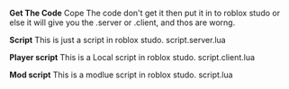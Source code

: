 **Get The Code**
Cope The code don't get it then put it in to roblox studo or else it will give you the .server or .client,  and thos are worng.


**Script**
This is just a script in roblox studo.
script.server.lua

**Player script**
This is a Local script in roblox studo.
script.client.lua

**Mod script**
This is a modlue script in roblox studo.
script.lua